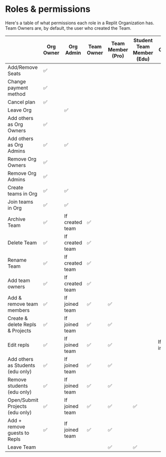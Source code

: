 # Roles & permissions

Here's a table of what permissions each role in a Replit Organization has. Team Owners are, by default, the user who created the Team.

|                                   | Org Owner | Org Admin       | Team Owner | Team Member (Pro) | Student Team Member (Edu) | Guest      |
| --------------------------------- | --------- | --------------- | ---------- | ----------- | ------- | ---------- |
| Add/Remove Seats                  | ✅        |                 |            |             |         |            |
| Change payment method             | ✅        |                 |            |             |         |            |
| Cancel plan                       | ✅        |                 |            |             |         |            |
| Leave Org                         |           | ✅              |            |             |         |            |
| Add others as Org Owners          | ✅        |                 |            |             |         |            |
| Add others as Org Admins          | ✅        | ✅              |            |             |         |            |
| Remove Org Owners                 | ✅        |                 |            |             |         |            |
| Remove Org Admins                 | ✅        |                 |            |             |         |            |
| Create teams in Org               | ✅        | ✅              |            |             |         |            |
| Join teams in Org                 | ✅        | ✅              |            |             |         |            |
| Archive Team                      | ✅        | If created team | ✅         |             |         |            |
| Delete Team                       | ✅        | If created team | ✅         |             |         |            |
| Rename Team                       | ✅        | If created team | ✅         |             |         |            |
| Add team owners                   | ✅        | If created team | ✅         |             |         |            |
| Add & remove team members         | ✅        | If joined team  | ✅         | ✅          |         |            |
| Create & delete Repls & Projects  | ✅        | If joined team  | ✅         | ✅          |         |            |
| Edit repls                        | ✅        | If joined team  | ✅         | ✅          |         | If invited |
| Add others as Students (edu only) | ✅        | If joined team  | ✅         | ✅          |         |            |
| Remove students (edu only)        | ✅        | If joined team  | ✅         | ✅          |         |            |
| Open/Submit Projects (edu only)   | ✅        | If joined team  | ✅         | ✅          | ✅      |            |
| Add + remove guests to Repls      | ✅        | If joined team  | ✅         | ✅          |         |            |
| Leave Team                        |           |                 |            | ✅          | ✅      |            |